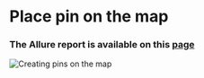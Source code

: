 # Place pin on the map

### The Allure report is available on this [page](https://avgorjev.github.io/pin_on_the_map/)

![Creating pins on the map](https://github.com/avgorjev/pin_on_the_map/actions/workflows/test.yml/badge.svg)
